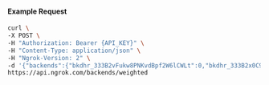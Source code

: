 <!-- Code generated for API Clients. DO NOT EDIT. -->

#### Example Request

```bash
curl \
-X POST \
-H "Authorization: Bearer {API_KEY}" \
-H "Content-Type: application/json" \
-H "Ngrok-Version: 2" \
-d '{"backends":{"bkdhr_333B2vFukw8PNKvdBpf2W6lCWLt":0,"bkdhr_333B2x0C9pybI63MjobzbAQq8X3":1},"description":"acme weighted","metadata":"{\"environment\": \"staging\"}"}' \
https://api.ngrok.com/backends/weighted
```

